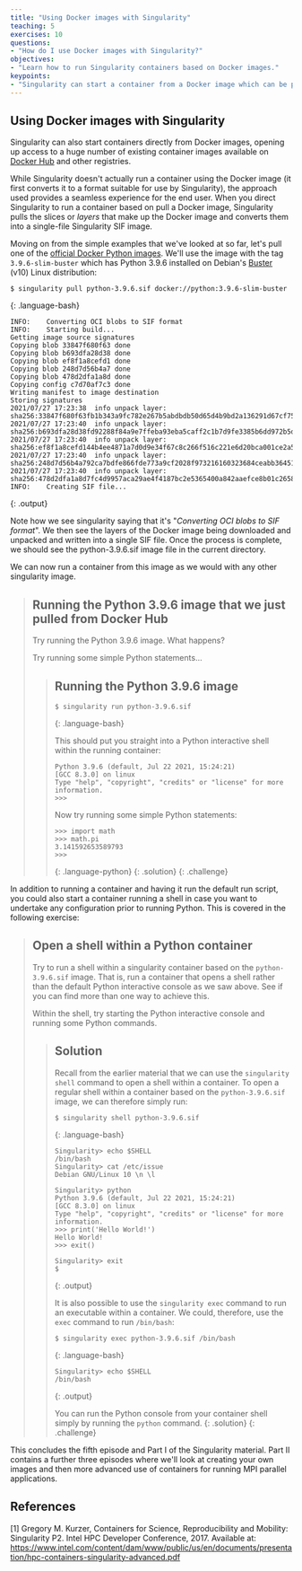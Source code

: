 ```yaml
---
title: "Using Docker images with Singularity"
teaching: 5
exercises: 10
questions:
- "How do I use Docker images with Singularity?"
objectives:
- "Learn how to run Singularity containers based on Docker images."
keypoints:
- "Singularity can start a container from a Docker image which can be pulled directly from Docker Hub."
---
```


## Using Docker images with Singularity

Singularity can also start containers directly from Docker images, opening up access to a huge number of existing container images available on [Docker Hub](https://hub.docker.com/) and other registries.

While Singularity doesn't actually run a container using the Docker image (it first converts it to a format suitable for use by Singularity), the approach used provides a seamless experience for the end user. When you direct Singularity to run a container based on pull a Docker image, Singularity pulls the slices or _layers_ that make up the Docker image and converts them into a single-file Singularity SIF image.

Moving on from the simple examples that we've looked at so far, let's pull one of the [official Docker Python images](https://hub.docker.com/_/python). We'll use the image with the tag `3.9.6-slim-buster` which has Python 3.9.6 installed on Debian's [Buster](https://www.debian.org/releases/buster/) (v10) Linux distribution:

~~~
$ singularity pull python-3.9.6.sif docker://python:3.9.6-slim-buster
~~~
{: .language-bash}

~~~
INFO:    Converting OCI blobs to SIF format
INFO:    Starting build...
Getting image source signatures
Copying blob 33847f680f63 done  
Copying blob b693dfa28d38 done  
Copying blob ef8f1a8cefd1 done  
Copying blob 248d7d56b4a7 done  
Copying blob 478d2dfa1a8d done  
Copying config c7d70af7c3 done  
Writing manifest to image destination
Storing signatures
2021/07/27 17:23:38  info unpack layer: sha256:33847f680f63fb1b343a9fc782e267b5abdbdb50d65d4b9bd2a136291d67cf75
2021/07/27 17:23:40  info unpack layer: sha256:b693dfa28d38fd92288f84a9e7ffeba93eba5caff2c1b7d9fe3385b6dd972b5d
2021/07/27 17:23:40  info unpack layer: sha256:ef8f1a8cefd144b4ee4871a7d0d9e34f67c8c266f516c221e6d20bca001ce2a5
2021/07/27 17:23:40  info unpack layer: sha256:248d7d56b4a792ca7bdfe866fde773a9cf2028f973216160323684ceabb36451
2021/07/27 17:23:40  info unpack layer: sha256:478d2dfa1a8d7fc4d9957aca29ae4f4187bc2e5365400a842aaefce8b01c2658
INFO:    Creating SIF file...
~~~
{: .output}

Note how we see singularity saying that it's "_Converting OCI blobs to SIF format_". We then see the layers of the Docker image being downloaded and unpacked and written into a single SIF file. Once the process is complete, we should see the python-3.9.6.sif image file in the current directory.

We can now run a container from this image as we would with any other singularity image.

> ## Running the Python 3.9.6 image that we just pulled from Docker Hub
>
> Try running the Python 3.9.6 image. What happens?
> 
> Try running some simple Python statements...
> 
> > ## Running the Python 3.9.6 image
> >
> > ~~~
> > $ singularity run python-3.9.6.sif
> > ~~~
> > {: .language-bash}
> > 
> > This should put you straight into a Python interactive shell within the running container:
> > 
> > ~~~
> > Python 3.9.6 (default, Jul 22 2021, 15:24:21) 
> > [GCC 8.3.0] on linux
> > Type "help", "copyright", "credits" or "license" for more information.
> > >>> 
> > ~~~
> > Now try running some simple Python statements:
> > ~~~
> > >>> import math
> > >>> math.pi
> > 3.141592653589793
> > >>> 
> > ~~~
> > {: .language-python}
> {: .solution}
{: .challenge}

In addition to running a container and having it run the default run script, you could also start a container running a shell in case you want to undertake any configuration prior to running Python. This is covered in the following exercise:

> ## Open a shell within a Python container
>
> Try to run a shell within a singularity container based on the `python-3.9.6.sif` image. That is, run a container that opens a shell rather than the default Python interactive console as we saw above.
> See if you can find more than one way to achieve this.
> 
> Within the shell, try starting the Python interactive console and running some Python commands.
> 
> > ## Solution
> >
> > Recall from the earlier material that we can use the `singularity shell` command to open a shell within a container. To open a regular shell within a container based on the `python-3.9.6.sif` image, we can therefore simply run:
> > ~~~
> > $ singularity shell python-3.9.6.sif
> > ~~~
> > {: .language-bash}
> > 
> > ~~~
> > Singularity> echo $SHELL
> > /bin/bash
> > Singularity> cat /etc/issue
> > Debian GNU/Linux 10 \n \l
> > 
> > Singularity> python
> > Python 3.9.6 (default, Jul 22 2021, 15:24:21) 
> > [GCC 8.3.0] on linux
> > Type "help", "copyright", "credits" or "license" for more information.
> > >>> print('Hello World!')
> > Hello World!
> > >>> exit()
> > 
> > Singularity> exit
> > $ 
> > ~~~
> > {: .output}
> > 
> > It is also possible to use the `singularity exec` command to run an executable within a container. We could, therefore, use the `exec` command to run `/bin/bash`:
> > 
> > ~~~
> > $ singularity exec python-3.9.6.sif /bin/bash
> > ~~~
> > {: .language-bash}
> > 
> > ~~~
> > Singularity> echo $SHELL
> > /bin/bash
> > ~~~
> > {: .output}
> > 
> > You can run the Python console from your container shell simply by running the `python` command.
> {: .solution}
{: .challenge}

This concludes the fifth episode and Part I of the Singularity material. Part II contains a further three episodes where we'll look at creating your own images and then more advanced use of containers for running MPI parallel applications.

## References

\[1\] Gregory M. Kurzer, Containers for Science, Reproducibility and Mobility: Singularity P2. Intel HPC Developer Conference, 2017. Available at: https://www.intel.com/content/dam/www/public/us/en/documents/presentation/hpc-containers-singularity-advanced.pdf
